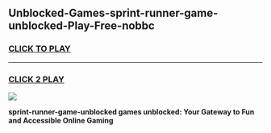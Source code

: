 
## Unblocked-Games-sprint-runner-game-unblocked-Play-Free-nobbc
<h3>
<a href="https://premium76.site?title=sprint-runner-game-unblocked&ref=12A">CLICK TO PLAY</a></h3>
<hr>

<h3>
<a href="https://premium76.site?title=sprint-runner-game-unblocked&ref=12A">CLICK 2 PLAY</a>
  
</h3>

<a href="https://premium76.site?title=sprint-runner-game-unblocked&ref=12A"><img src="https://clearcache.store/games.png"></a>


**sprint-runner-game-unblocked games unblocked: Your Gateway to Fun and Accessible Online Gaming**
